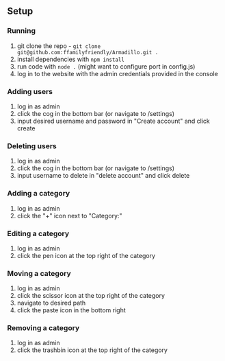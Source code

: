 ## Setup
### Running
1. git clone the repo - `git clone git@github.com:ffamilyfriendly/Armadillo.git .`
2. install dependencies with `npm install`
3. run code with `node .` (might want to configure port in config.js)
4. log in to the website with the admin credentials provided in the console

### Adding users
1. log in as admin
2. click the cog in the bottom bar (or navigate to /settings)
3. input desired username and password in "Create account" and click create

### Deleting users
1. log in as admin
2. click the cog in the bottom bar (or navigate to /settings)
3. input username to delete in "delete account" and click delete

### Adding a category
1. log in as admin
2. click the "+" icon next to "Category:"

### Editing a category
1. log in as admin
2. click the pen icon at the top right of the category

### Moving a category
1. log in as admin
2. click the scissor icon at the top right of the category
3. navigate to desired path
4. click the paste icon in the bottom right

### Removing a category
1. log in as admin
2. click the trashbin icon at the top right of the category
